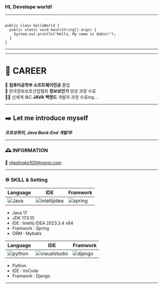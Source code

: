 ### HI, Develope world! 

***

<pre><code>
public class helloWorld {
  public static void main(String[] args) {
    System.out.println("Hello, My name is dabin!");
  }
}
</code></pre>

***

***  

# 👊 CAREER 

🏫 __컴퓨터공학부 소프트웨어전공__  졸업  
🔐 한국정보보호산업협회 **정보보안가** 양성 과정 수료    
🚴‍♀️ 신세계 I&C **JAVA 백엔드** 개발자 과정 수료ing...  

--- 
## ✒️ Let me introduce myself

***프로성취러, Java Back-End 개발자!***





--- 
### 🕰️ INFORMATION 

📧 *rhkahrake100@naver.com*

--- 
### ⚙️ SKILL & Setting 


| Language | IDE | Framwork | 
|-----|-----|-----|
|<img alt="Java" src ="https://img.shields.io/badge/Java-007396.svg?&style=for-the-badge&logo=Java&logoColor=white"/> | <img alt="intellijidea" src ="https://img.shields.io/badge/intellij-007396.svg?&style=for-the-badge&logo=intellijidea&logoColor=#000000"/> | <img alt="spring" src ="https://img.shields.io/badge/spring-007396.svg?&style=for-the-badge&logo=spring&logoColor=white"/> | 


- Java 17
- JDK 17.0.10
- IDE : Intellij IDEA 2023.3.4 x64 
- Framwork : Spring
- ORM : Mybatix


| Language | IDE | Framwork | 
|-----|-----|-----|
|<img alt="python" src ="https://img.shields.io/badge/python-007396.svg?&style=for-the-badge&logo=python&logoColor=white"/> | <img alt="visualstudio" src ="https://img.shields.io/badge/visualstudio-007396.svg?&style=for-the-badge&logo=visualstudio&logoColor=#5C2D91"/>  | <img alt="django" src ="https://img.shields.io/badge/django-007396.svg?&style=for-the-badge&logo=django&logoColor=#092E20"/> 

- Python 
- IDE : VsCode  
- Framwork : Django 


--- 

